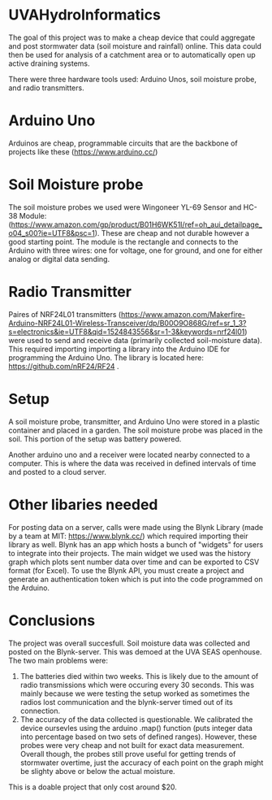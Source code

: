 # UVAHydroInformatics
The goal of this project was to make a cheap device that could aggregate and post stormwater data (soil moisture and rainfall) online. This data could then be used for analysis of a catchment area or to automatically open up active draining systems.

There were three hardware tools used: Arduino Unos, soil moisture probe, and radio transmitters.

# Arduino Uno 
Arduinos are cheap, programmable circuits that are the backbone of projects like these (https://www.arduino.cc/)

# Soil Moisture probe
The soil moisture probes we used were Wingoneer YL-69 Sensor and HC-38 Module: (https://www.amazon.com/gp/product/B01H6WK51I/ref=oh_aui_detailpage_o04_s00?ie=UTF8&psc=1). These are cheap and not durable however a good starting point. The module is the rectangle and connects to the Arduino with three wires: one for voltage, one for ground, and one for either analog or digital data sending.

# Radio Transmitter 
Paires of NRF24L01 transmitters (https://www.amazon.com/Makerfire-Arduino-NRF24L01-Wireless-Transceiver/dp/B00O9O868G/ref=sr_1_3?s=electronics&ie=UTF8&qid=1524843556&sr=1-3&keywords=nrf24l01) were used to send and receive data (primarily collected soil-moisture data). This required importing importing a library into the Arduino IDE for programming the Arduino Uno. The library is located here: https://github.com/nRF24/RF24 . 

# Setup
A soil moisture probe, transmitter, and Arduino Uno were stored in a plastic container and placed in a garden. The soil moisture probe was placed in the soil. This portion of the setup was battery powered. 

Another arduino uno and a receiver were located nearby connected to a computer. This is where the data was received in defined intervals of time and posted to a cloud server. 

# Other libaries needed
For posting data on a server, calls were made using the Blynk Library (made by a team at MIT: https://www.blynk.cc/) which required importing their library as well. Blynk has an app which hosts a bunch of "widgets" for users to integrate into their projects. The main widget we used was the history graph which plots sent number data over time and can be exported to CSV format (for Excel). To use the Blynk API, you must create a project and generate an authentication token which is put into the code programmed on the Arduino.

# Conclusions
The project was overall succesfull. Soil moisture data was collected and posted on the Blynk-server. This was demoed at the UVA SEAS openhouse. The two main problems were: 
1. The batteries died within two weeks. This is likely due to the amount of radio transmissions which were occuring every 30 seconds. This was mainly because we were testing the setup worked as sometimes the radios lost communication and the blynk-server timed out of its connection. 
2. The accuracy of the data collected is questionable. We calibrated the device oursevles using the arduino .map() function (puts integer data into percentage based on two sets of defined ranges). However, these probes were very cheap and not built for exact data measurement. Overall though, the probes still prove useful for getting trends of stormwater overtime, just the accuracy of each point on the graph might be slighty above or below the actual moisture.

This is a doable project that only cost around $20. 
